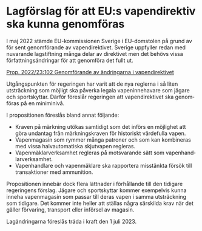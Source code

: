 # Lagförslag för att EU:s vapendirektiv ska kunna genomföras

I maj 2022 stämde EU\-kommis­sionen Sverige i EU\-domstolen på grund av för sent genom­­förande av vapen­­direktivet. Sverige upp­fyller redan med nuvarande lag­­stift­ning många delar av direk­tivet men det behövs vissa författ­­nings­­ändringar för att genom­­föra det fullt ut.

[Prop. 2022/23:102 Genomförande av ändringarna i vapendirektivet](/rattsliga-dokument/proposition/2023/04/prop.-202223102 "Prop. 2022/23:102")

Utgångspunkten för regeringen har varit att de nya reglerna i så liten utsträck­ning som möjligt ska påverka legala vapen­inne­havare som jägare och sport­skyttar. Därför föreslår regeringen att vapen­direktivet ska genom­föras på en minimi­nivå.

I propositionen föreslås bland annat följande:

* Kraven på märkning utökas sam­tidigt som det införs en möjlig­­het att göra undan­tag från märknings­­kraven för historiskt värde­­fulla vapen.
* Vapenmagasin som rymmer många patroner och som kan kombi­neras med vissa halv­­auto­­matiska skjut­vapen regleras.
* Vapen­­mäklar­­verksamhet regleras på mot­svarande sätt som vapen­­hand­lar­­verk­samhet.
* Vapen­handlare och vapen­­mäklare ska rapportera miss­tänkta försök till trans­­aktioner med ammu­nition.

Propositionen innebär dock flera lättnader i förhål­lande till den tidigare regeringens förslag. Jägare och sport­­skyttar kommer exempel­vis kunna inneha vapen­­magasin som passar till deras vapen i samma utsträck­ning som tidigare. Det kommer inte heller att ställas några särskilda krav när det gäller för­varing, trans­port eller införsel av magasin.

Lag­ändringarna föreslås träda i kraft den 1 juli 2023\.
